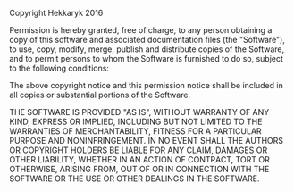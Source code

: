 Copyright Hekkaryk 2016 

Permission is hereby granted, free of charge, to any person obtaining a copy
of this software and associated documentation files (the "Software"), to use, 
copy, modify, merge, publish and distribute copies of the Software, and to 
permit persons to whom the Software is furnished to do so, subject to the 
following conditions:

The above copyright notice and this permission notice shall be included in all
copies or substantial portions of the Software.

THE SOFTWARE IS PROVIDED "AS IS", WITHOUT WARRANTY OF ANY KIND, EXPRESS OR
IMPLIED, INCLUDING BUT NOT LIMITED TO THE WARRANTIES OF MERCHANTABILITY,
FITNESS FOR A PARTICULAR PURPOSE AND NONINFRINGEMENT. IN NO EVENT SHALL THE
AUTHORS OR COPYRIGHT HOLDERS BE LIABLE FOR ANY CLAIM, DAMAGES OR OTHER
LIABILITY, WHETHER IN AN ACTION OF CONTRACT, TORT OR OTHERWISE, ARISING FROM,
OUT OF OR IN CONNECTION WITH THE SOFTWARE OR THE USE OR OTHER DEALINGS IN THE
SOFTWARE.
